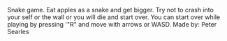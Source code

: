 Snake game. Eat apples as a snake and get bigger. Try not to crash into your self or the wall or you will die and start over.
You can start over while playing by pressing '"R" and move with arrows or WASD.
Made by: Peter Searles
